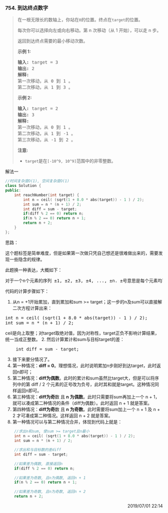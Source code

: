 ### 754. 到达终点数字

> <div class="content__2ebE"><p>在一根无限长的数轴上，你站在<code>0</code>的位置。终点在<code>target</code>的位置。</p>
> 
> <p>每次你可以选择向左或向右移动。第 n 次移动（从 1 开始），可以走 n 步。</p>
> 
> <p>返回到达终点需要的最小移动次数。</p>
> 
> <p><strong>示例 1:</strong></p>
> 
> <pre><strong>输入:</strong> target = 3
> <strong>输出:</strong> 2
> <strong>解释:</strong>
> 第一次移动，从 0 到 1 。
> 第二次移动，从 1 到 3 。
> </pre>
> 
> <p><strong>示例 2:</strong></p>
> 
> <pre><strong>输入:</strong> target = 2
> <strong>输出:</strong> 3
> <strong>解释:</strong>
> 第一次移动，从 0 到 1 。
> 第二次移动，从 1 到 -1 。
> 第三次移动，从 -1 到 2 。
> </pre>
> 
> <p><strong>注意:</strong></p>
> 
> <ul>
> 	<li><code>target</code>是在<code>[-10^9, 10^9]</code>范围中的非零整数。</li>
> </ul>
> </div>

解法一
```cpp
//时间复杂度O(1), 空间复杂度O(1)
class Solution {
public:
    int reachNumber(int target) {
        int n = ceil( (sqrt(1 + 8.0 * abs(target)) - 1 ) / 2);
        int sum = n * (n + 1) / 2;
        int diff = sum - target;
        if(diff % 2 == 0) return n;
        if(n % 2 == 0) return n + 1;
        return n + 2;
    }
};
```

思路：

这个题标签是简单难度，但是如果第一次做只凭自己想还是很难做出来的，需要发现一些隐含的规律。

此题换一种表达，大概如下：
<pre>
对于一个n个元素的序列 ±1, ±2, ±3, ±4, ..., ±n. ±号意思是每个元素均可取正或取负。现在给定一个非负整数target，求n的最小值，使这个序列的和刚好为target。
</pre>

代码的计算步骤如下：
1. 从n = +1开始累加，直到累加和sum >= target；这一步的n及sum可以直接解二次方程计算出来：
<pre>
int n = ceil( (sqrt(1 + 8.0 * abs(target)) - 1 ) / 2);
int sum = n * (n + 1) / 2;
</pre>
ceil是向上取整；对target取绝对值，因为对称性，target正负不影响计算结果，统一当成正整数。
2. 然后计算累计和sum与目标target的差：
<pre>
    int diff = sum - target;
</pre>
3. 接下来要分情况了。
4. 第一种情况：**diff = 0**。理想情况，此时说明累加n步刚好到达target，此时返回n即可；
5. 第二种情况：**diff为偶数**。此时的累计和sum虽然比target大，但是可以将序列中的第 diff / 2  个元素的正号改为负号，此时其和就是target。这种情况同样返回n即可。
6. 第三种情况：**diff为奇**数 且 **n 为偶数**。此时只需要将sum再加上一个 n + 1，就可以凑成第二种情况的条件（diff为偶数）。此时返回 n + 1 就是答案。
7. 第四种情况：**diff为奇**数 且 **n 为奇数**。此时需要将sum加上一个 n + 1 及 n + 2
才可凑成第二种情况。这样返回 n + 2 就是答案。
8. 第一种情况可以与第二种情况合并，体现到代码上就是：
```cpp
    //求出n和sum, 使sum >= target且n最小
    int n = ceil( (sqrt(1 + 8.0 * abs(target)) - 1 ) / 2);
    int sum = n * (n + 1) / 2;
    
    //求出和与目标数的差diff
    int diff = sum - target;
    
    //如果差为偶数, 直接返回n
    if(diff % 2 == 0) return n;
    
    //如果差为奇数, 且n为偶数, 返回n + 1
    if(n % 2 == 0) return n + 1;
    
    //如果差为奇数, 且n为奇数, 返回n + 2
    return n + 2;
```
<div style="text-align: right"> 2019/07/01 22:14 </div>